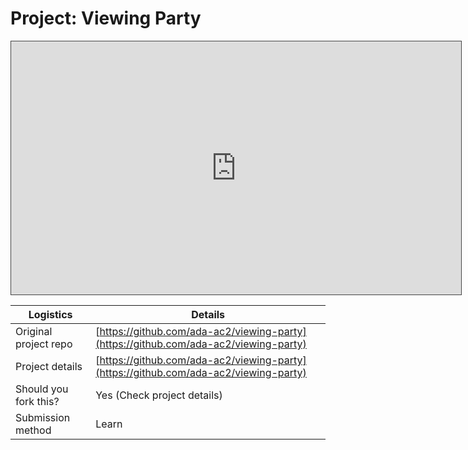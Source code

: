 # Project: Viewing Party

<iframe src="https://adaacademy.hosted.panopto.com/Panopto/Pages/Embed.aspx?pid=0c39bc7a-165a-4f5a-8d29-ace201679b6f&autoplay=false&offerviewer=true&showtitle=true&showbrand=false&start=0&interactivity=all" height="405" width="720" style="border: 1px solid #464646;" allowfullscreen allow="autoplay"></iframe>

| Logistics             | Details                                  |
| --------------------- | ---------------------------------------- |
| Original project repo | [https://github.com/ada-ac2/viewing-party](https://github.com/ada-ac2/viewing-party) |
| Project details       | [https://github.com/ada-ac2/viewing-party](https://github.com/ada-ac2/viewing-party) |
| Should you fork this? | Yes (Check project details)              |
| Submission method     | Learn                                    |
